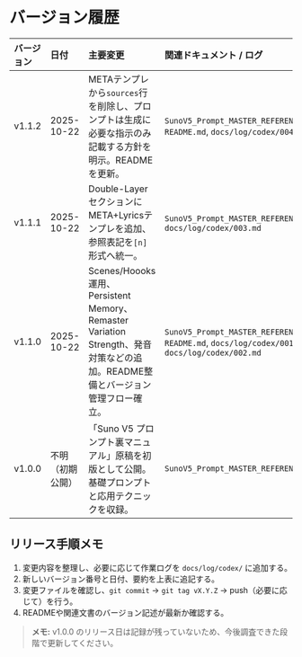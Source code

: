 # バージョン履歴

| バージョン | 日付 | 主要変更 | 関連ドキュメント / ログ |
| :-- | :-- | :-- | :-- |
| v1.1.2 | 2025-10-22 | METAテンプレから`sources`行を削除し、プロンプトは生成に必要な指示のみ記載する方針を明示。READMEを更新。 | `SunoV5_Prompt_MASTER_REFERENCE.md`, `README.md`, `docs/log/codex/004.md` |
| v1.1.1 | 2025-10-22 | Double-LayerセクションにMETA+Lyricsテンプレを追加、参照表記を`[n]`形式へ統一。 | `SunoV5_Prompt_MASTER_REFERENCE.md`, `docs/log/codex/003.md` |
| v1.1.0 | 2025-10-22 | Scenes/Hoooks運用、Persistent Memory、Remaster Variation Strength、発音対策などの追加。README整備とバージョン管理フロー確立。 | `SunoV5_Prompt_MASTER_REFERENCE.md`, `README.md`, `docs/log/codex/001.md`, `docs/log/codex/002.md` |
| v1.0.0 | 不明（初期公開） | 「Suno V5 プロンプト裏マニュアル」原稿を初版として公開。基礎プロンプトと応用テクニックを収録。 | `SunoV5_Prompt_MASTER_REFERENCE.md` |

## リリース手順メモ
1. 変更内容を整理し、必要に応じて作業ログを `docs/log/codex/` に追加する。
2. 新しいバージョン番号と日付、要約を上表に追記する。
3. 変更ファイルを確認し、`git commit` -> `git tag vX.Y.Z` -> push（必要に応じて）を行う。
4. READMEや関連文書のバージョン記述が最新か確認する。

> **メモ:** v1.0.0 のリリース日は記録が残っていないため、今後調査できた段階で更新してください。
